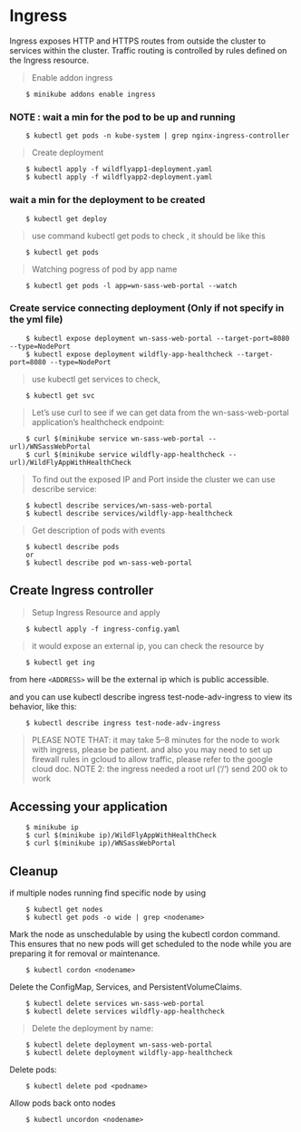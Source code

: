 # Ingress
Ingress exposes HTTP and HTTPS routes from outside the cluster to services within the cluster. Traffic routing is controlled by rules defined on the Ingress resource.

> Enable addon ingress
```
    $ minikube addons enable ingress
```
### NOTE : wait a min for the pod to be up and running
```
    $ kubectl get pods -n kube-system | grep nginx-ingress-controller
```

> Create deployment
```
    $ kubectl apply -f wildflyapp1-deployment.yaml
    $ kubectl apply -f wildflyapp2-deployment.yaml
```
### wait a min for the deployment to be created
```
    $ kubectl get deploy
```

> use command kubectl get pods to check , it should be like this
```
    $ kubectl get pods
```

> Watching pogress of pod by app name
```
    $ kubectl get pods -l app=wn-sass-web-portal --watch
```

### Create service connecting deployment (Only if not specify in the yml file)
```
    $ kubectl expose deployment wn-sass-web-portal --target-port=8080 --type=NodePort
    $ kubectl expose deployment wildfly-app-healthcheck --target-port=8080 --type=NodePort
```

> use kubectl get services to check,
```
    $ kubectl get svc
```

>Let’s use curl to see if we can get data from the wn-sass-web-portal application’s healthcheck endpoint:
```
    $ curl $(minikube service wn-sass-web-portal --url)/WNSassWebPortal
    $ curl $(minikube service wildfly-app-healthcheck --url)/WildFlyAppWithHealthCheck
```

>To find out the exposed IP and Port inside the cluster we can use describe service:
```
    $ kubectl describe services/wn-sass-web-portal
    $ kubectl describe services/wildfly-app-healthcheck
```

> Get description of pods with events
```
    $ kubectl describe pods
    or
    $ kubectl describe pod wn-sass-web-portal
```

## Create Ingress controller
<!-- Ingress resources needed a Ingress Controller to handle it. In here, I will use the implementation of nginx as example
```
    $ kubectl run nginx --image=nginx --port=80
```

> Note: you can specify the default node in backend, and route to different node by the path in rules, for more please check the https://kubernetes.io/docs/concepts/services-networking/ingress/

> next, expose it to each node
```
    $ kubectl expose deployment nginx --target-port=80 --type=NodePort
``` -->

> Setup Ingress Resource and apply
```
    $ kubectl apply -f ingress-config.yaml
```

> it would expose an external ip, you can check the resource by
```
    $ kubectl get ing
```
from here `<ADDRESS>` will be the external ip which is public accessible.

and you can use kubectl describe ingress test-node-adv-ingress to view its behavior, like this:
```
    $ kubectl describe ingress test-node-adv-ingress
```

> PLEASE NOTE THAT: it may take 5–8 minutes for the node to work with ingress, please be patient. and also you may need to set up firewall rules in gcloud to allow traffic, please refer to the google cloud doc.
> NOTE 2: the ingress needed a root url (‘/’) send 200 ok to work

## Accessing your application
``` 
    $ minikube ip
    $ curl $(minikube ip)/WildFlyAppWithHealthCheck 
    $ curl $(minikube ip)/WNSassWebPortal
```

## Cleanup

if multiple nodes running find specific node by using
```
    $ kubectl get nodes
    $ kubectl get pods -o wide | grep <nodename>
```

Mark the node as unschedulable by using the kubectl cordon command. This ensures that no new pods will get scheduled to the node while you are preparing it for removal or maintenance.
```
    $ kubectl cordon <nodename>
```

Delete the ConfigMap, Services, and PersistentVolumeClaims.
```
    $ kubectl delete services wn-sass-web-portal
    $ kubectl delete services wildfly-app-healthcheck
```

>Delete the deployment by name:
```
    $ kubectl delete deployment wn-sass-web-portal
    $ kubectl delete deployment wildfly-app-healthcheck
```

Delete pods:
```
    $ kubectl delete pod <podname>
```

Allow pods back onto nodes
```
    $ kubectl uncordon <nodename>
```